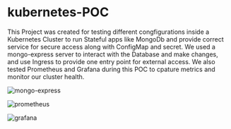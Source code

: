 ﻿# kubernetes-POC

This Project was created for testing different congfigurations inside a Kubernetes Cluster to run Stateful apps like MongoDb  and provide correct service for secure access along with ConfigMap and secret. We used a mongo-express server to interact with the Database and make changes, and use Ingress to provide one entry point for external access. We also tested Prometheus and Grafana during this POC to cpature metrics and monitor our cluster health.


![mongo-express](https://github.com/user-attachments/assets/7cd4438c-97cf-449c-a1c7-21d52667c978)


![prometheus](https://github.com/user-attachments/assets/76cd388c-d26b-46d4-814d-3dd6351533f0)




![grafana](https://github.com/user-attachments/assets/976fe3e0-4632-448e-abe9-ae75dd33854e)
